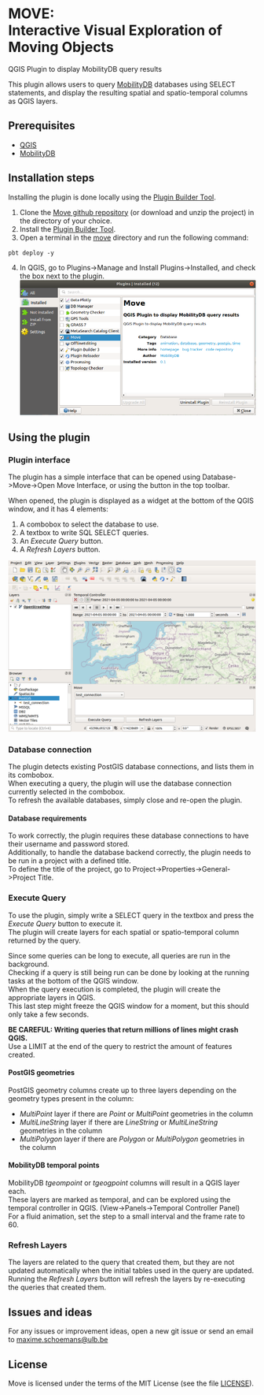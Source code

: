 # MOVE:<br/>Interactive Visual Exploration of Moving Objects

QGIS Plugin to display MobilityDB query results

This plugin allows users to query [MobilityDB](https://github.com/MobilityDB/MobilityDB) databases using SELECT statements, and display the resulting spatial and spatio-temporal columns as QGIS layers.

## Prerequisites

 - [QGIS](https://www.qgis.org/en/site/)
 - [MobilityDB](https://github.com/MobilityDB/MobilityDB)

## Installation steps

Installing the plugin is done locally using the [Plugin Builder Tool](http://g-sherman.github.io/plugin_build_tool/).

 1. Clone the [Move github repository](https://github.com/mschoema/move) (or download and unzip the project) in the directory of your choice.
 2. Install the [Plugin Builder Tool](http://g-sherman.github.io/plugin_build_tool/).
 3. Open a terminal in the [move](https://github.com/mschoema/move/tree/master/move) directory and run the following command:
```shell
pbt deploy -y
```
 4. In QGIS, go to Plugins->Manage and Install Plugins->Installed, and check the box next to the plugin.
![Manage and Install Plugin](img/manage_and_install_plugins.png "Install Move plugin")


## Using the plugin

### Plugin interface

The plugin has a simple interface that can be opened using Database->Move->Open Move Interface, or using the button in the top toolbar.

When opened, the plugin is displayed as a widget at the bottom of the QGIS window, and it has 4 elements:

 1. A combobox to select the database to use.
 2. A textbox to write SQL SELECT queries.
 3. An *Execute Query* button.
 4. A *Refresh Layers* button.

![Plugin Interface](img/plugin_interface.png "Plugin Interface")

### Database connection

The plugin detects existing PostGIS database connections, and lists them in its combobox.  
When executing a query, the plugin will use the database connection currently selected in the combobox.  
To refresh the available databases, simply close and re-open the plugin.

#### Database requirements

To work correctly, the plugin requires these database connections to have their username and password stored.  
Additionally, to handle the database backend correctly, the plugin needs to be run in a project with a defined title.  
To define the title of the project, go to Project->Properties->General->Project Title.

### Execute Query

To use the plugin, simply write a SELECT query in the textbox and press the *Execute Query* button to execute it.  
The plugin will create layers for each spatial or spatio-temporal column returned by the query.  

Since some queries can be long to execute, all queries are run in the background.  
Checking if a query is still being run can be done by looking at the running tasks at the bottom of the QGIS window.  
When the query execution is completed, the plugin will create the appropriate layers in QGIS.  
This last step might freeze the QGIS window for a moment, but this should only take a few seconds.

**BE CAREFUL: Writing queries that return millions of lines might crash QGIS.**  
Use a LIMIT at the end of the query to restrict the amount of features created.


#### PostGIS geometries

PostGIS geometry columns create up to three layers depending on the geometry types present in the column:

 - *MultiPoint* layer if there are *Point* or *MultiPoint* geometries in the column
 - *MultiLineString* layer if there are *LineString* or *MultiLineString* geometries in the column
 - *MultiPolygon* layer if there are *Polygon* or *MultiPolygon* geometries in the column

#### MobilityDB temporal points

MobilityDB *tgeompoint* or *tgeogpoint* columns will result in a QGIS layer each.  
These layers are marked as temporal, and can be explored using the temporal controller in QGIS. (View->Panels->Temporal Controller Panel)  
For a fluid animation, set the step to a small interval and the frame rate to 60.

### Refresh Layers

The layers are related to the query that created them, but they are not updated automatically when the initial tables used in the query are updated. Running the *Refresh Layers* button will refresh the layers by re-executing the queries that created them.

## Issues and ideas

For any issues or improvement ideas, open a new git issue or send an email to maxime.schoemans@ulb.be

## License

Move is licensed under the terms of the MIT License (see the file
[LICENSE](https://github.com/mschoema/move/blob/master/LICENSE)).
